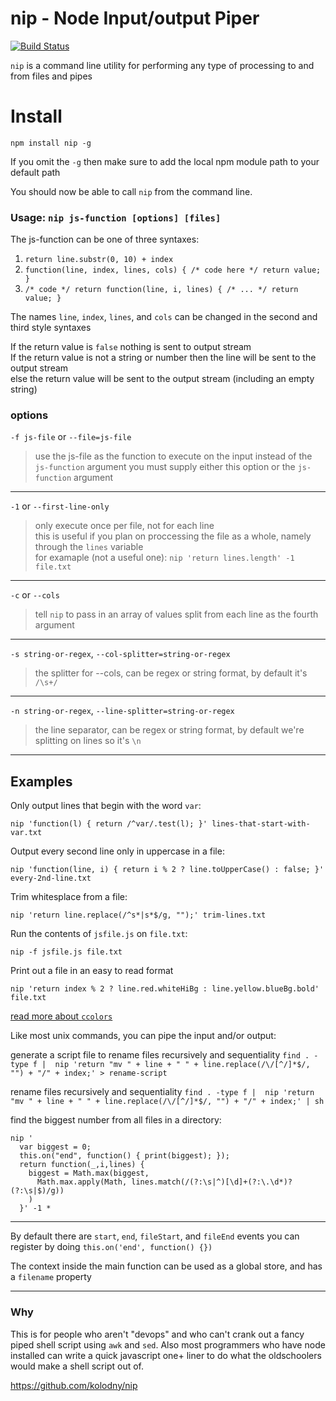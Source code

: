 # nip - Node Input/output Piper

[![Build Status](https://travis-ci.org/kolodny/nip.svg?branch=master)](https://travis-ci.org/kolodny/nip)


`nip` is a command line utility for performing any type of processing to and from files and pipes

# Install

    npm install nip -g
    
If you omit the `-g` then make sure to add the local npm module path to your default path

You should now be able to call `nip` from the command line.

### Usage: `nip js-function [options] [files]`

The js-function can be one of three syntaxes:

1. `return line.substr(0, 10) + index`
2. `function(line, index, lines, cols) { /* code here */ return value; }`
3. `/* code */ return function(line, i, lines) { /* ... */ return value; }`

The names `line`, `index`, `lines`, and `cols` can be changed in the second and third style syntaxes

If the return value is `false` nothing is sent to output stream  
If the return value is not a string or number then the line will be sent to the output stream  
else the return value will be sent to the output stream (including an empty string)

### options

`-f js-file` or  `--file=js-file`
>use the js-file as the function to execute on the input instead of the `js-function` argument
you must supply either this option or the `js-function` argument

----

`-1` or `--first-line-only`
>only execute once per file, not for each line  
this is useful if you plan on proccessing the file as a whole, namely through the `lines` variable  
for examaple (not a useful one): `nip 'return lines.length' -1 file.txt`

----

`-c` or `--cols`
>tell `nip` to pass in an array of values split from each line as the fourth argument

----

`-s string-or-regex`, `--col-splitter=string-or-regex`
>the splitter for --cols, can be regex or string format, by default it's `/\s+/`

----

`-n string-or-regex`, `--line-splitter=string-or-regex`
>the line separator, can be regex or string format, by default we're splitting on lines so it's `\n`

---

## Examples

Only output lines that begin with the word `var`:
```    
nip 'function(l) { return /^var/.test(l); }' lines-that-start-with-var.txt
```

Output every second line only in uppercase in a file:

```
nip 'function(line, i) { return i % 2 ? line.toUpperCase() : false; }' every-2nd-line.txt
```

Trim whitesplace from a file:

```
nip 'return line.replace(/^s*|s*$/g, "");' trim-lines.txt
```

Run the contents of `jsfile.js` on `file.txt`:

```
nip -f jsfile.js file.txt
```

Print out a file in an easy to read format

```
nip 'return index % 2 ? line.red.whiteHiBg : line.yellow.blueBg.bold' file.txt
```
[read more about `ccolors`](https://github.com/kolodny/ccolors)

Like most unix commands, you can pipe the input and/or output:

generate a script file to rename files recursively and sequentiality
`find . -type f |  nip 'return "mv " + line + " " + line.replace(/\/[^/]*$/, "") + "/" + index;' > rename-script`

rename files recursively and sequentiality
`find . -type f |  nip 'return "mv " + line + " " + line.replace(/\/[^/]*$/, "") + "/" + index;' | sh`

find the biggest number from all files in a directory:

    nip '
      var biggest = 0;
      this.on("end", function() { print(biggest); });
      return function(_,i,lines) {
        biggest = Math.max(biggest,
          Math.max.apply(Math, lines.match(/(?:\s|^)[\d]+(?:\.\d*)?(?:\s|$)/g))
        )
      }' -1 *

---

By default there are `start`, `end`, `fileStart`, and `fileEnd` events you can register by doing `this.on('end', function() {})`

The context inside the main function can be used as a global store, and has a `filename` property

---

### Why
This is for people who aren't "devops" and who can't crank out a fancy piped shell script using `awk` and `sed`. Also most programmers who have node installed can write a quick javascript one+ liner to do what the oldschoolers would make a shell script out of.

https://github.com/kolodny/nip
